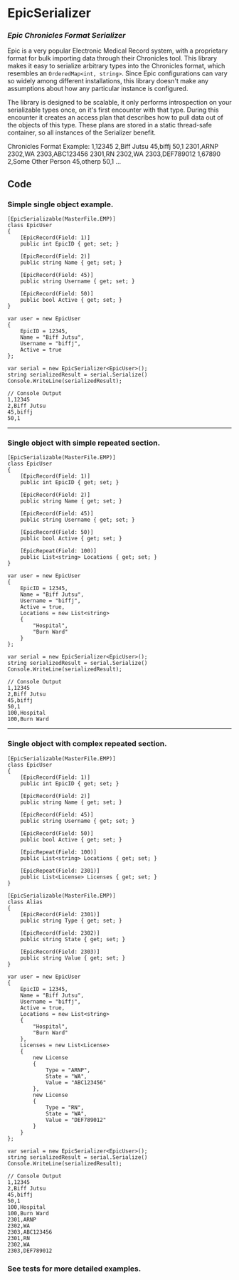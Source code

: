 # __EpicSerializer__
### *Epic Chronicles Format Serializer*

Epic is a very popular Electronic Medical Record system, with a proprietary format for bulk importing data through their Chronicles tool. This library makes it easy to serialize arbitrary types into the Chronicles format, which resembles an `OrderedMap<int, string>`. Since Epic configurations can vary so widely among different installations, this library doesn't make any assumptions about how any particular instance is configured.

The library is designed to be scalable, it only performs introspection on your serializable types once, on it's first encounter with that type. During this encounter it creates an access plan that describes how to pull data out of the objects of this type. These plans are stored in a static thread-safe container, so all instances of the Serializer benefit.

Chronicles Format Example:
1,12345
2,Biff Jutsu
45,biffj
50,1
2301,ARNP
2302,WA
2303,ABC123456
2301,RN
2302,WA
2303,DEF789012
1,67890
2,Some Other Person
45,otherp
50,1
...

## Code
### Simple single object example.

    [EpicSerializable(MasterFile.EMP)]
    class EpicUser
    {
        [EpicRecord(Field: 1)]
        public int EpicID { get; set; }

        [EpicRecord(Field: 2)]
        public string Name { get; set; }

        [EpicRecord(Field: 45)]
        public string Username { get; set; }

        [EpicRecord(Field: 50)]
        public bool Active { get; set; }
    }

    var user = new EpicUser
    {
        EpicID = 12345,
        Name = "Biff Jutsu",
        Username = "biffj",
        Active = true
    };

    var serial = new EpicSerializer<EpicUser>();
    string serializedResult = serial.Serialize()
    Console.WriteLine(serializedResult);
    
    // Console Output
    1,12345
    2,Biff Jutsu
    45,biffj
    50,1

---

### Single object with simple repeated section.
    [EpicSerializable(MasterFile.EMP)]
    class EpicUser
    {
        [EpicRecord(Field: 1)]
        public int EpicID { get; set; }

        [EpicRecord(Field: 2)]
        public string Name { get; set; }

        [EpicRecord(Field: 45)]
        public string Username { get; set; }

        [EpicRecord(Field: 50)]
        public bool Active { get; set; }

        [EpicRepeat(Field: 100)]
        public List<string> Locations { get; set; }
    }

    var user = new EpicUser
    {
        EpicID = 12345,
        Name = "Biff Jutsu",
        Username = "biffj",
        Active = true,
        Locations = new List<string>
        {
            "Hospital",
            "Burn Ward"
        }
    };

    var serial = new EpicSerializer<EpicUser>();
    string serializedResult = serial.Serialize()
    Console.WriteLine(serializedResult);
    
    // Console Output
    1,12345
    2,Biff Jutsu
    45,biffj
    50,1
    100,Hospital
    100,Burn Ward

---

### Single object with complex repeated section.
    [EpicSerializable(MasterFile.EMP)]
    class EpicUser
    {
        [EpicRecord(Field: 1)]
        public int EpicID { get; set; }

        [EpicRecord(Field: 2)]
        public string Name { get; set; }

        [EpicRecord(Field: 45)]
        public string Username { get; set; }

        [EpicRecord(Field: 50)]
        public bool Active { get; set; }

        [EpicRepeat(Field: 100)]
        public List<string> Locations { get; set; }

        [EpicRepeat(Field: 2301)]
        public List<License> Licenses { get; set; }
    }

    [EpicSerializable(MasterFile.EMP)]
    class Alias
    {
        [EpicRecord(Field: 2301)]
        public string Type { get; set; }

        [EpicRecord(Field: 2302)]
        public string State { get; set; }

        [EpicRecord(Field: 2303)]
        public string Value { get; set; }
    }

    var user = new EpicUser
    {
        EpicID = 12345,
        Name = "Biff Jutsu",
        Username = "biffj",
        Active = true,
        Locations = new List<string>
        {
            "Hospital",
            "Burn Ward"
        },
        Licenses = new List<License>
        {
            new License
            {
                Type = "ARNP",
                State = "WA",
                Value = "ABC123456"
            },
            new License
            {
                Type = "RN",
                State = "WA",
                Value = "DEF789012"
            }
        }
    };

    var serial = new EpicSerializer<EpicUser>();
    string serializedResult = serial.Serialize()
    Console.WriteLine(serializedResult);
    
    // Console Output
    1,12345
    2,Biff Jutsu
    45,biffj
    50,1
    100,Hospital
    100,Burn Ward
    2301,ARNP
    2302,WA
    2303,ABC123456
    2301,RN
    2302,WA
    2303,DEF789012


### See tests for more detailed examples.
